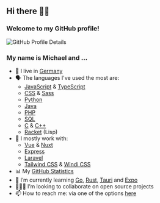 ## Hi there 👋🏻

### Welcome to my GitHub profile!

![GitHub Profile Details](https://github-profile-summary-cards.vercel.app/api/cards/profile-details?username=mhrstmnn&theme=default)

<!--
**mhrstmnn/mhrstmnn** is a ✨ _special_ ✨ repository because its `README.md` (this file) appears on your GitHub profile.

Here are some ideas to get you started:

- 🔭 I’m currently working on ...
- 🌱 I’m currently learning ...
- 👯 I’m looking to collaborate on ...
- 🤔 I’m looking for help with ...
- 💬 Ask me about ...
- 📫 How to reach me: ...
- 😄 Pronouns: ...
- ⚡ Fun fact: ...
-->

### My name is Michael and …

- 📍 I live in [Germany](https://goo.gl/maps/K9EeGfAKvvNEEACPA)
- 🗣️ The languages I've used the most are:
  - [JavaScript](https://en.wikipedia.org/wiki/JavaScript) & [TypeScript](https://www.typescriptlang.org)
  - [CSS](https://en.wikipedia.org/wiki/CSS) & [Sass](https://sass-lang.com)
  - [Python](https://www.python.org)
  - [Java](https://en.wikipedia.org/wiki/Java_(programming_language))
  - [PHP](https://www.php.net)
  - [SQL](https://en.wikipedia.org/wiki/SQL)
  - [C](https://en.wikipedia.org/wiki/The_C_Programming_Language) & [C++](https://en.wikipedia.org/wiki/C%2B%2B)
  - [Racket](https://racket-lang.org) (Lisp)
- 💼 I mostly work with:
  - [Vue](https://vuejs.org) & [Nuxt](https://nuxtjs.org)
  - [Express](https://expressjs.com)
  - [Laravel](https://laravel.com)
  - [Tailwind CSS](https://tailwindcss.com) & [Windi CSS](https://windicss.org)
- 📊 My [GitHub Statistics](GitHub_Statistics.md)
- 🌱 I’m currently learning [Go](https://go.dev), [Rust](https://www.rust-lang.org), [Tauri](https://tauri.app) and [Expo](https://expo.dev)
- 👨🏻‍💻 I’m looking to collaborate on open source projects
- 📫 How to reach me: via one of the options [here](https://links.hrstmnn.de)
<!-- - 🐦 ![Twitter Follow](https://img.shields.io/twitter/follow/mhrstmnn?style=social) -->
